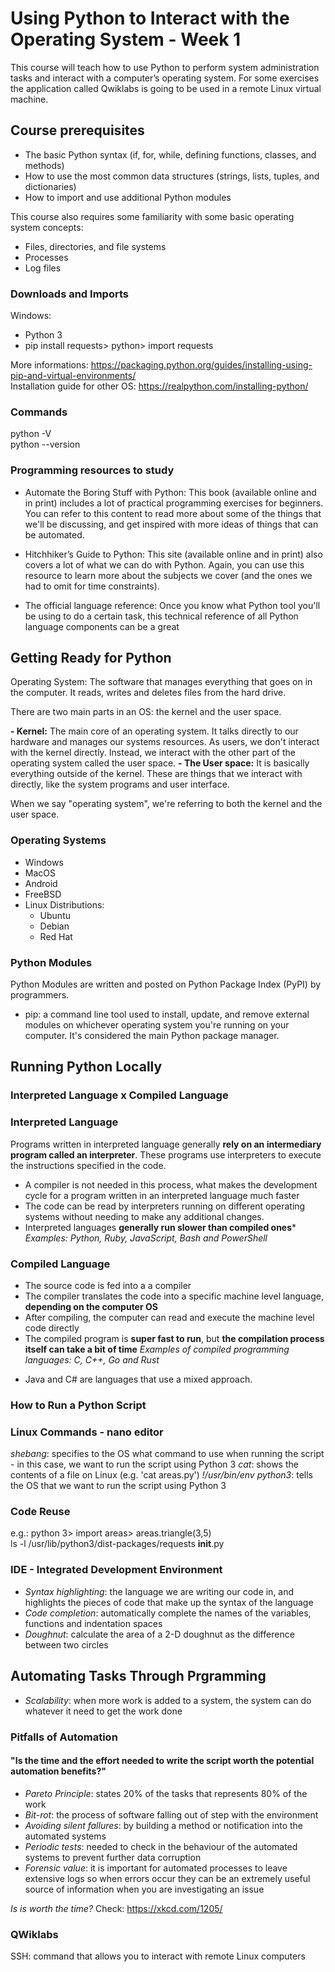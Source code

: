 # Using Python to Interact with the Operating System - Week 1
This course will teach how to use Python to perform system administration tasks and interact with a computer’s operating system. For some exercises the application called Qwiklabs is going to be used in a remote Linux virtual machine.

## Course prerequisites
- The basic Python syntax (if, for, while, defining functions, classes, and methods)
- How to use the most common data structures (strings, lists, tuples, and dictionaries)
- How to import and use additional Python modules

This course also requires some familiarity with some basic operating system concepts:
- Files, directories, and file systems
- Processes
- Log files

### Downloads and Imports
Windows:
- Python 3
- pip install requests> python> import requests 

More informations: https://packaging.python.org/guides/installing-using-pip-and-virtual-environments/  
Installation guide for other OS: https://realpython.com/installing-python/

### Commands
python -V  
python --version

### Programming resources to study
- Automate the Boring Stuff with Python: This book (available online and in print) includes a lot of practical programming exercises for beginners. You can refer to this content to read more about some of the things that we'll be discussing, and get inspired with more ideas of things that can be automated.

- Hitchhiker’s Guide to Python: This site (available online and in print) also covers a lot of what we can do with Python. Again, you can use this resource to learn more about the subjects we cover (and the ones we had to omit for time constraints).

- The official language reference: Once you know what Python tool you'll be using to do a certain task, this technical reference of all Python language components can be a great   

## Getting Ready for Python
Operating System: The software that manages everything that goes on in the computer. It reads, writes and deletes files from the hard drive.

There are two main parts in an OS: the kernel and the user space.

**- Kernel:** 
The main core of an operating system. It talks directly to our hardware and manages our systems resources. As users, we don't interact with the kernel directly. Instead, we interact with the other part of the operating system called the user space. 
**- The User space:**
It is basically everything outside of the kernel. These are things that we interact with directly, like the system programs and user interface. 

When we say "operating system", we're referring to both the kernel and the user space. 

### Operating Systems
- Windows 
- MacOS
- Android
- FreeBSD
- Linux
    Distributions:
    - Ubuntu
    - Debian
    - Red Hat

### Python Modules
Python Modules are written and posted on  Python Package Index (PyPI) by programmers.
- pip: a command line tool used to install, update, and remove external modules on whichever operating system you're running on your computer. It's considered the main Python package manager. 

## Running Python Locally
### Interpreted Language x Compiled Language
### Interpreted Language
Programs written in interpreted language generally **rely on an intermediary program called an interpreter**. These programs use interpreters to execute the instructions specified in the code. 
- A compiler is not needed in this process, what makes the development cycle for a program written in an interpreted language much faster
- The code can be read by interpreters running on different operating systems without needing to make any additional changes. 
- Interpreted languages **generally run slower than compiled ones***  
*Examples: Python, Ruby, JavaScript, Bash and PowerShell*
 
### Compiled Language
- The source code is fed into a a compiler
- The compiler translates the code into  a specific machine level language, **depending on the computer OS**   
- After compiling, the computer can read and execute the machine level code directly  
- The compiled program is **super fast to run**, but **the compilation process itself can take a bit of time** 
*Examples of compiled programming languages: C, C++, Go and Rust*

* Java and C# are languages that use a mixed approach.  
### How to Run a Python Script
### Linux Commands - nano editor
*shebang*: specifies to the OS what command to use when running the script - in this case, we want to run the script using Python 3
*cat*: shows the contents of a file on Linux (e.g. 'cat areas.py')
*!/usr/bin/env python3*: tells the OS that we want to run the script using Python 3

### Code Reuse
e.g.:
python 3> import areas> areas.triangle(3,5)  
ls -l /usr/lib/python3/dist-packages/requests
__init__.py

### IDE - Integrated Development Environment
- *Syntax highlighting*: the language we are writing our code in, and highlights the pieces of code that make up the syntax of the language
- *Code completion*: automatically complete the names of the variables, functions and indentation spaces
- *Doughnut*: calculate the area of a 2-D doughnut as the difference between two circles   

## Automating Tasks Through Prgramming
- *Scalability*: when more work is added to a system, the system can do whatever it need to get the work done

### Pitfalls of Automation
#### "Is the time and the effort needed to write the script worth the potential automation benefits?"
- *Pareto Principle*: states 20% of the tasks that represents 80% of the work
- *Bit-rot*: the process of software falling out of step with the environment
- *Avoiding silent fallures*: by building a method or notification into the automated systems
- *Periodic tests*: needed to check in the behaviour of the automated systems to prevent further data corruption
- *Forensic value*: it is important for automated processes to leave extensive logs so when errors occur they can be an extremely useful source of information when you are investigating an issue

*Is is worth the time?* Check: https://xkcd.com/1205/

### QWiklabs
SSH: command that allows you to interact with remote Linux computers


